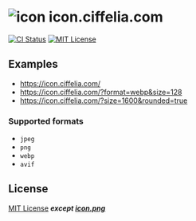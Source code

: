 # ![icon](https://icon.ciffelia.com/?format=png&size=32) icon.ciffelia.com

[![CI Status](https://github.com/ciffelia/icon.ciffelia.com/workflows/CI/badge.svg?branch=master)](https://github.com/ciffelia/icon.ciffelia.com/actions?query=workflow%3ACI+branch%3Amaster)
[![MIT License](https://img.shields.io/badge/license-MIT-brightgreen.svg?style=flat)](LICENSE)

## Examples

- https://icon.ciffelia.com/
- https://icon.ciffelia.com/?format=webp&size=128
- https://icon.ciffelia.com/?size=1600&rounded=true

### Supported formats

- `jpeg`
- `png`
- `webp`
- `avif`

## License

[MIT License](./LICENSE) _**except [icon.png](./api/_image/icon.png)**_
